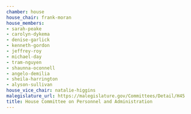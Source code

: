 ```yaml
---
chamber: house
house_chair: frank-moran
house_members:
- sarah-peake
- carolyn-dykema
- denise-garlick
- kenneth-gordon
- jeffrey-roy
- michael-day
- tram-nguyen
- shaunna-oconnell
- angelo-demilia
- sheila-harrington
- alyson-sullivan
house_vice_chair: natalie-higgins
malegislature_url: https://malegislature.gov/Committees/Detail/H45
title: House Committee on Personnel and Administration
---
```

